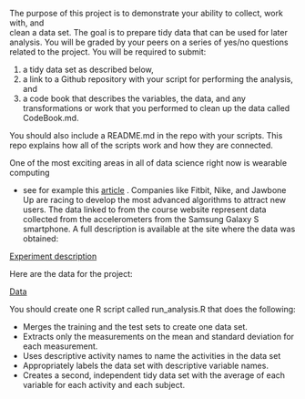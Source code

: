 The purpose of this project is to demonstrate your ability to collect, work with, and  
clean a data set. The goal is to prepare tidy data that can be used for later analysis.
You will be graded by your peers on a series of yes/no questions related to the project.
You will be required to submit:

1. a tidy data set as described below,
2. a link to a Github repository with your script for performing the analysis, and 
3. a code book that describes the variables, the data, and any transformations or work that you performed to clean up the data called CodeBook.md.

You should also include a README.md in the repo with your scripts.
This repo explains how all of the scripts work and how they are connected.  

One of the most exciting areas in all of data science right now is wearable computing
- see for example this [article](http://www.insideactivitytracking.com/data-science-activity-tracking-and-the-battle-for-the-worlds-top-sports-brand/) . Companies like Fitbit, Nike, and Jawbone Up are racing
to develop the most advanced algorithms to attract new users. The data linked to from the
course website represent data collected from the accelerometers from the
Samsung Galaxy S smartphone. A full description is available at the site where
the data was obtained: 

[Experiment description](http://archive.ics.uci.edu/ml/datasets/Human+Activity+Recognition+Using+Smartphones) 

Here are the data for the project: 

[Data](https://d396qusza40orc.cloudfront.net/getdata%2Fprojectfiles%2FUCI%20HAR%20Dataset.zip)

You should create one R script called run_analysis.R that does the following:
 
+ Merges the training and the test sets to create one data set.
+ Extracts only the measurements on the mean and standard deviation for each measurement. 
+ Uses descriptive activity names to name the activities in the data set
+ Appropriately labels the data set with descriptive variable names. 
+ Creates a second, independent tidy data set with the average of each variable for each activity and each subject. 
